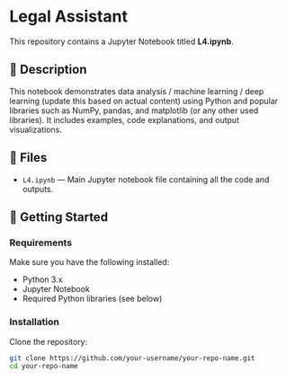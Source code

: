 # Legal Assistant

This repository contains a Jupyter Notebook titled **L4.ipynb**.

## 📄 Description

This notebook demonstrates data analysis / machine learning / deep learning (update this based on actual content) using Python and popular libraries such as NumPy, pandas, and matplotlib (or any other used libraries). It includes examples, code explanations, and output visualizations.

## 📁 Files

- `L4.ipynb` — Main Jupyter notebook file containing all the code and outputs.

## 🚀 Getting Started

### Requirements

Make sure you have the following installed:

- Python 3.x
- Jupyter Notebook
- Required Python libraries (see below)

### Installation

Clone the repository:

```bash
git clone https://github.com/your-username/your-repo-name.git
cd your-repo-name
